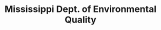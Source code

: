 ---
layout: repo
title: "Mississippi Dept. of Environmental Quality"
id: 23467
permalink: repos/23467/
---